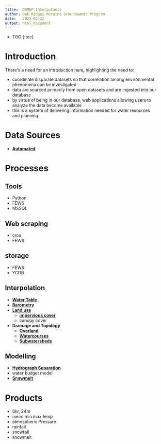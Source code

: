 ```yaml
---
title:  ORMGP Interpolants
author: Oak Ridges Moraine Groundwater Program
date:   2022-02-22
output: html_document
---
```


* TOC
{:toc}

# Introduction
There's a need for an introduction here, highlighting the need to:
* coordinate disparate datasets so that correlation among environmental phenomena can be investigated
* data are sourced primarily from open datasets and are ingested into our database
* by virtue of being in our database, web applications allowing users to analyze the data become available
* this is a system of delivering information needed for water resources and planning.





# Data Sources
* **[Automated](/interpolants/sources/sources.html)**


# Processes

## Tools
* Python
* FEWS
* MSSQL

## Web scraping
* cron
* FEWS

## storage
* FEWS
* YCDB

## Interpolation
* **[Water Table](owrc.github.io/watertable/)**
* **[Barometry](/interpolants/interpolation/barometry.html)**
* **[Land use](/interpolants/interpolation/landuse.html)**
    * **[impervious cover](/interpolants/interpolation/landuse.html)**
    * canopy cover
* **Drainage and Topology**
    * **[Overland](/interpolants/interpolation/overland.html)**
    * **[Watercourses](/interpolants/interpolation/watercourses.html)**
    * **[Subwatersheds](/interpolants/interpolation/subwatershed.html)**



## Modelling
* **[Hydrograph Separation](/interpolants/modelling/hydrographseparation.html)**
* water budget model
* **[Snowmelt](/interpolants/modelling/snowmeltCCF.html)**



# Products
* 6hr, 24hr
* mean min max temp
* atmospheric Pressure
* rainfall
* snowfall
* snowmelt
